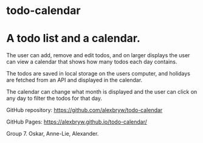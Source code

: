 # todo-calendar


# A todo list and a calendar.
The user can add, remove and edit todos, and on larger displays the user can view a calendar that shows how many todos each day contains.

The todos are saved in local storage on the users computer, and holidays are fetched from an API and displayed in the calendar.

The calendar can change what month is displayed and the user can click on any day to filter the todos for that day.


GitHub repository: https://github.com/alexbryw/todo-calendar

GitHub Pages: https://alexbryw.github.io/todo-calendar/

Group 7. Oskar, Anne-Lie, Alexander.
